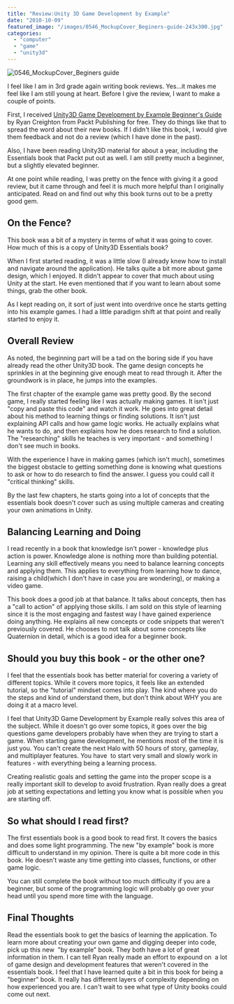 ```yaml
---
title: "Review:Unity 3D Game Development by Example"
date: "2010-10-09"
featured_image: "/images/0546_MockupCover_Beginers-guide-243x300.jpg"
categories: 
  - "computer"
  - "game"
  - "unity3d"
---
```


![](/images/0546_MockupCover_Beginers-guide-243x300.jpg "0546_MockupCover_Beginers guide")

I feel like I am in 3rd grade again writing book reviews. Yes...it makes me feel like I am still young at heart. Before I give the review, I want to make a couple of points.

First, I received [Unity3D Game Development by Example Beginner's Guide](    http://www.packtpub.com/unity-2-5-game-development-guide/mid/231009vv93w4?utm_source=scottpetrovic.com%2Fblog&utm_medium=affiliate&utm_content=blog&utm_campaign=mdb_001181  ) by Ryan Creighton from Packt Publishing for free. They do things like that to spread the word about their new books. If I didn't like this book, I would give them feedback and not do a review (which I have done in the past).

Also, I have been reading Unity3D material for about a year, including the Essentials book that Packt put out as well. I am still pretty much a beginner, but a slightly elevated beginner.

At one point while reading, I was pretty on the fence with giving it a good review, but it came through and feel it is much more helpful than I originally anticipated. Read on and find out why this book turns out to be a pretty good gem.

## On the Fence?

This book was a bit of a mystery in terms of what it was going to cover. How much of this is a copy of Unity3D Essentials book?

When I first started reading, it was a little slow (I already knew how to install and navigate around the application). He talks quite a bit more about game design, which I enjoyed. It didn't appear to cover that much about using Unity at the start. He even mentioned that if you want to learn about some things, grab the other book.

As I kept reading on, it sort of just went into overdrive once he starts getting into his example games. I had a little paradigm shift at that point and really started to enjoy it.

## Overall Review

As noted, the beginning part will be a tad on the boring side if you have already read the other Unity3D book. The game design concepts he sprinkles in at the beginning give enough meat to read through it. After the groundwork is in place, he jumps into the examples.

The first chapter of the example game was pretty good. By the second game, I really started feeling like I was actually making games. It isn't just "copy and paste this code" and watch it work. He goes into great detail about his method to learning things or finding solutions. It isn't just explaining API calls and how game logic works. He actually explains what he wants to do, and then explains how he does research to find a solution. The "researching" skills he teaches is very important - and something I don't see much in books.

With the experience I have in making games (which isn't much), sometimes the biggest obstacle to getting something done is knowing what questions to ask or how to do research to find the answer. I guess you could call it "critical thinking" skills.

By the last few chapters, he starts going into a lot of concepts that the essentials book doesn't cover such as using multiple cameras and creating your own animations in Unity.

## Balancing Learning and Doing

I read recently in a book that knowledge isn't power - knowledge plus action is power. Knowledge alone is nothing more than building potential. Learning any skill effectively means you need to balance learning concepts and applying them. This applies to everything from learning how to dance, raising a child(which I don't have in case you are wondering), or making a video game.

This book does a good job at that balance. It talks about concepts, then has a "call to action" of applying those skills. I am sold on this style of learning since it is the most engaging and fastest way I have gained experience doing anything. He explains all new concepts or code snippets that weren't previously covered. He chooses to not talk about some concepts like Quaternion in detail, which is a good idea for a beginner book.

## Should you buy this book - or the other one?

I feel that the essentials book has better material for covering a variety of different topics. While it covers more topics, it feels like an extended tutorial, so the "tutorial" mindset comes into play. The kind where you do the steps and kind of understand them, but don't think about WHY you are doing it at a macro level.

I feel that Unity3D Game Development by Example really solves this area of the subject. While it doesn't go over some topics, it goes over the big questions game developers probably have when they are trying to start a game. When starting game development, he mentions most of the time it is just you. You can't create the next Halo with 50 hours of story, gameplay, and multiplayer features. You have  to start very small and slowly work in features - with everything being a learning process.

Creating realistic goals and setting the game into the proper scope is a really important skill to develop to avoid frustration. Ryan really does a great job at setting expectations and letting you know what is possible when you are starting off.

## So what should I read first?

The first essentials book is a good book to read first. It covers the basics and does some light programming. The new "by example" book is more difficult to understand in my opinion. There is quite a bit more code in this book. He doesn't waste any time getting into classes, functions, or other game logic.

You can still complete the book without too much difficulty if you are a beginner, but some of the programming logic will probably go over your head until you spend more time with the language.

## Final Thoughts

Read the essentials book to get the basics of learning the application. To learn more about creating your own game and digging deeper into code, pick up this new  "by example" book. They both have a lot of great information in them. I can tell Ryan really made an effort to expound on  a lot of game design and development features that weren't covered in the essentials book. I feel that I have learned quite a bit in this book for being a "beginner" book. It really has different layers of complexity depending on how experienced you are. I can't wait to see what type of Unity books could come out next.
